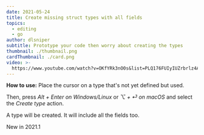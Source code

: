 ```yaml
---
date: 2021-05-24
title: Create missing struct types with all fields
topics:
  - editing
  - go
author: dlsniper
subtitle: Prototype your code then worry about creating the types
thumbnail: ./thumbnail.png
cardThumbnail: ./card.png
video: >-
  https://www.youtube.com/watch?v=OKfYRk3nO0s&list=PLQ176FUIyIUZrbrlz4AY1V8VzBJKZyVlW&index=39
---
```

**How to use:**
Place the cursor on a type that's not yet defined but used.

Then, press _Alt + Enter on Windows/Linux_ or _⌥ + ⏎ on macOS_
and select the _Create type_ action.

A type will be created. It will include all the fields too.

<span class="tag is-rounded">New in 2021.1</span>
